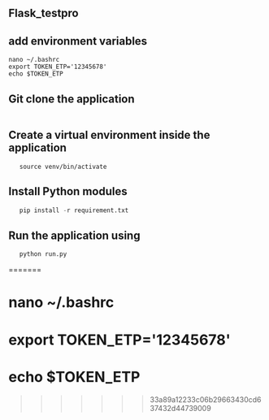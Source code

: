 ## Flask_testpro

## add environment variables

```
nano ~/.bashrc
export TOKEN_ETP='12345678'
echo $TOKEN_ETP
```
## Git clone the application

```Clone git clone https://github.com/sungurovae/Flask_testpro.git
```
## Create a virtual environment inside the application 

```python3 -m venv venv
   source venv/bin/activate
```
## Install Python modules

```python
   pip install -r requirement.txt
```
## Run the application using

```python
   python run.py
```
=======
# nano ~/.bashrc
# export TOKEN_ETP='12345678'
# echo $TOKEN_ETP
>>>>>>> 33a89a12233c06b29663430cd637432d44739009

